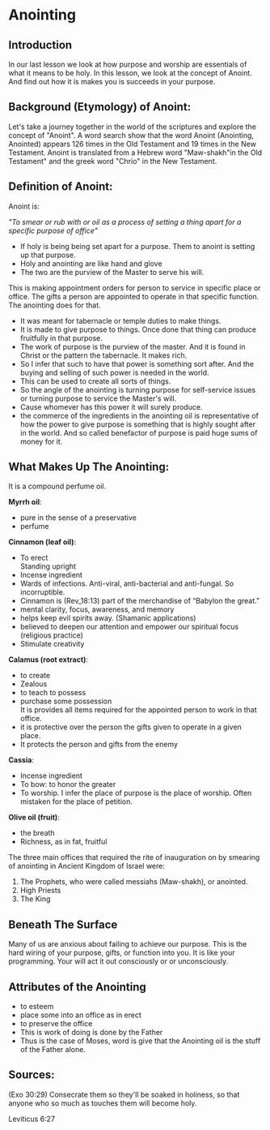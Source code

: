 # Anointing

## Introduction

In our last lesson we look at how purpose and worship are essentials of what it means to be holy. In this lesson, we look at the concept of Anoint. And find out how it is makes you is succeeds in your purpose.

## Background (Etymology) of Anoint:

Let's take a journey together in the world of the scriptures and explore the concept of "Anoint". A word search show that the word Anoint (Anointing, Anointed) appears 126 times in the Old Testament and 19 times in the New Testament. Anoint is translated from a Hebrew word "Maw-shakh"in the Old Testament" and the greek word "Chrio" in the New Testament.

## Definition of Anoint:

Anoint is:

_"To smear or rub with or oil as a process of setting a thing apart for a specific purpose of office"_

- If holy is being being set apart for a purpose. Them to anoint is setting up that purpose.
- Holy and anointing are like hand and glove
- The two are the purview of the Master to serve his will.

This is making appointment orders for person to service in specific place or office. The gifts a person are appointed to operate in that specific function. The anointing does for that.

- It was meant for tabernacle or temple duties to make things.
- It is made to give purpose to things. Once done that thing can produce fruitfully in that purpose.
- The work of purpose is the purview of the master. And it is found in Christ or the pattern the tabernacle. It makes rich.
- So I infer that such to have that power is something sort after. And the buying and selling of such power is needed in the world.
- This can be used to create all sorts of things.
- So the angle of the anointing is turning purpose for self-service issues or turning purpose to service the Master's will.
- Cause whomever has this power it will surely produce.
- the commerce of the ingredients in the anointing oil is representative of how the power to give purpose is something that is highly sought after in the world. And so called benefactor of purpose is paid huge sums of money for it.

## What Makes Up The Anointing:

It is a compound perfume oil.

**Myrrh oil**:

- pure in the sense of a preservative
- perfume

**Cinnamon (leaf oil)**:

- To erect  
  Standing upright
- Incense ingredient
- Wards of infections. Anti-viral, anti-bacterial and anti-fungal. So incorruptible.
- Cinnamon is (Rev_18:13) part of the merchandise of “Babylon the great.”
- mental clarity, focus, awareness, and memory
- helps keep evil spirits away. (Shamanic applications)
- believed to deepen our attention and empower our spiritual focus (religious practice)
- Stimulate creativity

**Calamus (root extract)**:

- to create
- Zealous
- to teach to possess
- purchase some possession  
  It is provides all items required for the appointed person to work in that office.
- it is protective over the person the gifts given to operate in a given place.
- It protects the person and gifts from the enemy

**Cassia**:

- Incense ingredient
- To bow: to honor the greater
- To worship. I infer the place of purpose is the place of worship. Often mistaken for the place of petition.

**Olive oil (fruit)**:

- the breath
- Richness, as in fat, fruitful

The three main offices that required the rite of inauguration on by smearing of anointing in Ancient Kingdom of Israel were:

1.  The Prophets, who were called messiahs (Maw-shakh), or anointed.
2.  High Priests
3.  The King

## Beneath The Surface

Many of us are anxious about failing to achieve our purpose. This is the hard wiring of your purpose, gifts, or function into you. It is like your programming. Your will act it out consciously or or unconsciously.

## Attributes of the Anointing

- to esteem
- place some into an office as in erect
- to preserve the office
- This is work of doing is done by the Father
- Thus is the case of Moses, word is give that the Anointing oil is the stuff of the Father alone.

## Sources:

(Exo 30:29) Consecrate them so they'll be soaked in holiness, so that anyone who so much as touches them will become holy.

Leviticus 6:27

